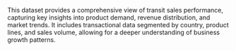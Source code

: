 This dataset provides a comprehensive view of transit sales performance, 
capturing key insights into product demand, revenue distribution, and market trends. 
It includes transactional data segmented by country, product lines, and sales volume, 
allowing for a deeper understanding of business growth patterns.

